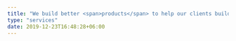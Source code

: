 ```yaml
---
title: "We build better <span>products</span> to help our clients build better <span>companies</span>"
type: "services"
date: 2019-12-23T16:48:28+06:00
---
```

